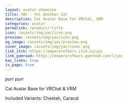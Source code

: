 ```yaml
---
layout: avatar-showcase
title: YAC - Yet Another Cat
description: Cat Avatar Base for VRChat, VRM
categories: avatar
permalink: /product/:title
icon: /assets/img/yac/icon.png
preview: /assets/img/yac/icon.png
og_image: /assets/img/yac/preview.png
cover_image: /assets/img/yac/cover.png
link_itch: https://emperorofmars.itch.io/yac
link_gumroad: https://emperorofmars.gumroad.com/l/yac
has_links: true
is_page: true
---
```

*purr purr*

Cat Avatar Base for VRChat & VRM

Included Variants: Cheetah, Caracal